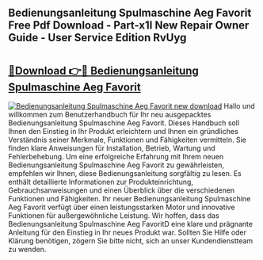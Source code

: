 ## Bedienungsanleitung Spulmaschine Aeg Favorit Free Pdf Download - Part-x1I New Repair Owner Guide - User Service Edition RvUyg

# <h2><a href="http://df1h488.blite.top/?on=Bedienungsanleitung+Spulmaschine+Aeg+Favorit">🔗Download 👉🔴 Bedienungsanleitung Spulmaschine Aeg Favorit</a></h2>

[![Bedienungsanleitung Spulmaschine Aeg Favorit new download](https://i.imgur.com/lujVjoI.png)](http://df1h488.blite.top/?on=Bedienungsanleitung+Spulmaschine+Aeg+Favorit)
Hallo und willkommen zum Benutzerhandbuch für Ihr neu ausgepacktes Bedienungsanleitung Spulmaschine Aeg Favorit. Dieses Handbuch soll Ihnen den Einstieg in Ihr Produkt erleichtern und Ihnen ein gründliches Verständnis seiner Merkmale, Funktionen und Fähigkeiten vermitteln. Sie finden klare Anweisungen für Installation, Betrieb, Wartung und Fehlerbehebung. Um eine erfolgreiche Erfahrung mit Ihrem neuen Bedienungsanleitung Spulmaschine Aeg Favorit zu gewährleisten, empfehlen wir Ihnen, diese Bedienungsanleitung sorgfältig zu lesen. Es enthält detaillierte Informationen zur Produkteinrichtung, Gebrauchsanweisungen und einen Überblick über die verschiedenen Funktionen und Fähigkeiten. Ihr neuer Bedienungsanleitung Spulmaschine Aeg Favorit verfügt über einen leistungsstarken Motor und innovative Funktionen für außergewöhnliche Leistung. Wir hoffen, dass das Bedienungsanleitung Spulmaschine Aeg FavoritD eine klare und prägnante Anleitung für den Einstieg in Ihr neues Produkt war. Sollten Sie Hilfe oder Klärung benötigen, zögern Sie bitte nicht, sich an unser Kundendienstteam zu wenden.
